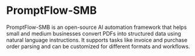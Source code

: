 # PromptFlow-SMB
PromptFlow-SMB is an open-source AI automation framework that helps small and medium businesses convert PDFs into structured data using natural language instructions. It supports tasks like invoice and purchase order parsing and can be customized for different formats and workflows.
